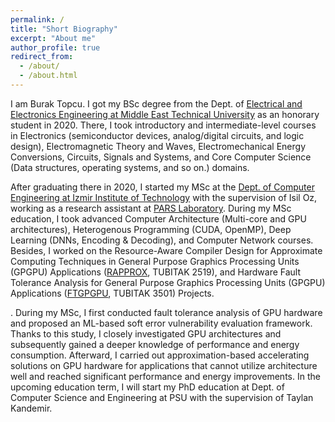 ```yaml
---
permalink: /
title: "Short Biography"
excerpt: "About me"
author_profile: true
redirect_from: 
  - /about/
  - /about.html
---
```


I am Burak Topcu. I got my BSc degree from the Dept. of [Electrical and Electronics Engineering at Middle East Technical University]([url](https://eee.metu.edu.tr/)) as an honorary student in 2020. There, I took introductory and intermediate-level courses in Electronics (semiconductor devices, analog/digital circuits, and logic design), Electromagnetic Theory and Waves, Electromechanical Energy Conversions, Circuits, Signals and Systems, and Core Computer Science (Data structures, operating systems, and so on.) domains.

After graduating there in 2020, I started my MSc at the [Dept. of Computer Engineering at Izmir Institute of Technology]([url](https://ceng.iyte.edu.tr/)) with the supervision of Isil Oz, working as a research assistant at [PARS Laboratory]([url](https://parsiyte.github.io/)). During my MSc education, I took advanced Computer Architecture (Multi-core and GPU architectures), Heterogenous Programming (CUDA, OpenMP), Deep Learning (DNNs, Encoding & Decoding), and Computer Network courses. Besides, I worked on the Resource-Aware Compiler Design for Approximate Computing Techniques in General Purpose Graphics Processing Units (GPGPU) Applications ([RAPPROX](url), TUBITAK 2519), and Hardware Fault Tolerance Analysis for General Purpose Graphics Processing Units (GPGPU) Applications ([FTGPGPU]([url](https://scholar.google.com/citations?view_op=view_citation&hl=tr&user=Jber3GMAAAAJ&sortby=pubdate&citation_for_view=Jber3GMAAAAJ:QIV2ME_5wuYC)), TUBITAK 3501) Projects. 


. During my MSc, I first conducted fault tolerance analysis of GPU hardware and proposed an ML-based soft error vulnerability evaluation framework. Thanks to this study, I closely investigated GPU architectures and subsequently gained a deeper knowledge of performance and energy consumption. Afterward, I carried out approximation-based accelerating solutions on GPU hardware for applications that cannot utilize architecture well and reached significant performance and energy improvements. In the upcoming education term, I will start my PhD education at Dept. of Computer Science and Engineering at PSU with the supervision of Taylan Kandemir.

